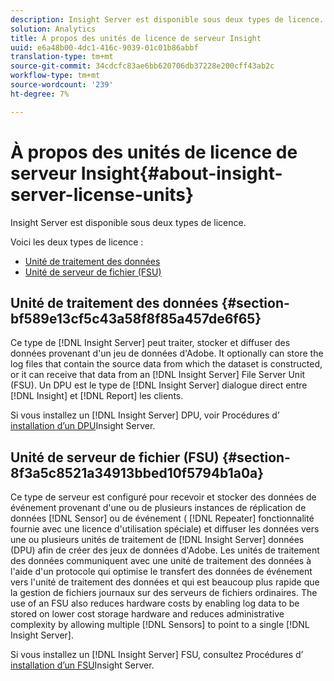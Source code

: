 ```yaml
---
description: Insight Server est disponible sous deux types de licence.
solution: Analytics
title: À propos des unités de licence de serveur Insight
uuid: e6a48b00-4dc1-416c-9039-01c01b86abbf
translation-type: tm+mt
source-git-commit: 34cdcfc83ae6bb620706db37228e200cff43ab2c
workflow-type: tm+mt
source-wordcount: '239'
ht-degree: 7%

---
```



# À propos des unités de licence de serveur Insight{#about-insight-server-license-units}

Insight Server est disponible sous deux types de licence.

Voici les deux types de licence :

* [Unité de traitement des données](../../../home/c-inst-svr/c-install-ins-svr/c-abt-inst-svr-lic-units.md#section-bf589e13cf5c43a58f8f85a457de6f65)
* [Unité de serveur de fichier (FSU)](../../../home/c-inst-svr/c-install-ins-svr/c-abt-inst-svr-lic-units.md#section-8f3a5c8521a34913bbed10f5794b1a0a)

## Unité de traitement des données {#section-bf589e13cf5c43a58f8f85a457de6f65}

Ce type de [!DNL Insight Server] peut traiter, stocker et diffuser des données provenant d&#39;un jeu de données d&#39;Adobe. It optionally can store the log files that contain the source data from which the dataset is constructed, or it can receive that data from an [!DNL Insight Server] File Server Unit (FSU). Un DPU est le type de [!DNL Insight Server] dialogue direct entre [!DNL Insight] et [!DNL Report] les clients.

Si vous installez un [!DNL Insight Server] DPU, voir Procédures d’ [installation d’un DPU](../../../home/c-inst-svr/c-install-ins-svr/t-install-proc-inst-svr-dpu/t-install-proc-inst-svr-dpu.md#task-ce1ac85294604467ab750b24176d25bc)Insight Server.

## Unité de serveur de fichier (FSU) {#section-8f3a5c8521a34913bbed10f5794b1a0a}

Ce type de serveur est configuré pour recevoir et stocker des données de événement provenant d&#39;une ou de plusieurs instances de réplication de données [!DNL Sensor] ou de événement ( [!DNL Repeater] fonctionnalité fournie avec une licence d&#39;utilisation spéciale) et diffuser les données vers une ou plusieurs unités de traitement de [!DNL Insight Server] données (DPU) afin de créer des jeux de données d&#39;Adobe. Les unités de traitement des données communiquent avec une unité de traitement des données à l&#39;aide d&#39;un protocole qui optimise le transfert des données de événement vers l&#39;unité de traitement des données et qui est beaucoup plus rapide que la gestion de fichiers journaux sur des serveurs de fichiers ordinaires. The use of an FSU also reduces hardware costs by enabling log data to be stored on lower cost storage hardware and reduces administrative complexity by allowing multiple [!DNL Sensors] to point to a single [!DNL Insight Server].

Si vous installez un [!DNL Insight Server] FSU, consultez Procédures d’ [installation d’un FSU](../../../home/c-inst-svr/c-install-ins-svr/t-inst-proc-fsu.md#task-e4a4a791b6694119ba45b36f3e573016)Insight Server.
